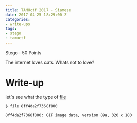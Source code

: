```yaml
---
title: TAMUctf 2017 - Siamese
date: 2017-04-25 18:29:00 Z
categories:
- write-ups
tags:
- stego
- tamuctf
---
```


Stego - 50 Points

The internet loves cats. Whats not to love?

# Write-up

let´s see what the type of  [file](https://github.com/dbaser/ctfs/blob/master/TAMUctf-2017/for50-siamese/8ff4da2f7368f800)

```bash
$ file 8ff4da2f7368f800

8ff4da2f7368f800: GIF image data, version 89a, 320 x 180
```